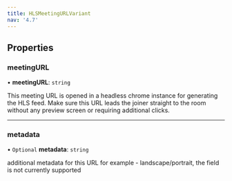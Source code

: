 ```yaml
---
title: HLSMeetingURLVariant
nav: '4.7'
---
```


## Properties

### meetingURL

• **meetingURL**: `string`

This meeting URL is opened in a headless chrome instance for generating the HLS feed.
Make sure this URL leads the joiner straight to the room without any preview screen or requiring additional clicks.

---

### metadata

• `Optional` **metadata**: `string`

additional metadata for this URL for example - landscape/portrait, the field is not currently supported
